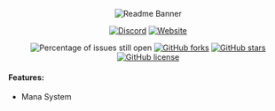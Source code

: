 <div align="center">

![Readme Banner](https://i.imgur.com/30n57Ku.png)

[![Discord](https://img.shields.io/discord/889460117953720351?color=%237289DA&logo=discord&logoColor=white&style=for-the-badge)](https://discord.gg/FQ7jmGBd6c)
[![Website](https://img.shields.io/badge/-website-orange?style=for-the-badge&logo=internet-explorer&logoColor=white)](https://eternalcode.pl/)

![Percentage of issues still open](https://img.shields.io/github/issues/EternalCodeTeam/EternalCheck?style=for-the-badge)
[![GitHub forks](https://img.shields.io/github/forks/EternalCodeTeam/EternalCheck?style=for-the-badge)](https://github.com/EternalCodeTeam/EternalCheck/network)
[![GitHub stars](https://img.shields.io/github/stars/EternalCodeTeam/EternalCheck?style=for-the-badge)](https://github.com/EternalCodeTeam/EternalCheck/stargazers)
[![GitHub license](https://img.shields.io/github/license/EternalCodeTeam/EternalCheck?style=for-the-badge)](https://github.com/EternalCodeTeam/EternalCheck/blob/master/LICENSE)    
    
</div>

#### Features:
- Mana System
